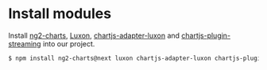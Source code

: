 # Install modules

Install [ng2-charts](https://valor-software.com/ng2-charts/), [Luxon](https://moment.github.io/luxon/), [chartjs-adapter-luxon](https://github.com/chartjs/chartjs-adapter-luxon) and [chartjs-plugin-streaming](https://nagix.github.io/chartjs-plugin-streaming/) into our project.

```bash
$ npm install ng2-charts@next luxon chartjs-adapter-luxon chartjs-plugin-streaming --save
```
